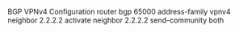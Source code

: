 BGP VPNv4 Configuration
router bgp 65000
 address-family vpnv4
  neighbor 2.2.2.2 activate
  neighbor 2.2.2.2 send-community both
